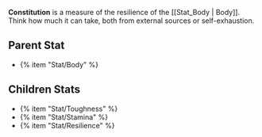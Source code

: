 **Constitution** is a measure of the resilience of the [[Stat_Body | Body]]. Think how much it can take, both from external sources or self-exhaustion.

## Parent Stat

* {% item "Stat/Body" %}

## Children Stats

* {% item "Stat/Toughness" %}
* {% item "Stat/Stamina" %}
* {% item "Stat/Resilience" %}
